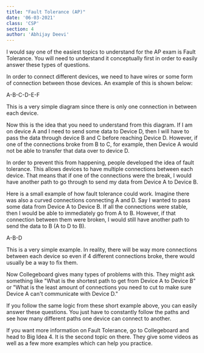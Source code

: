 ```yaml
---
title: "Fault Tolerance (AP)"
date: '06-03-2021'
class: 'CSP'
section: 4 
author: 'Abhijay Deevi'
---
```

I would say one of the easiest topics to understand for the AP exam is Fault Tolerance. You will need to understand it conceptually first in order to easily answer these types of questions. 

In order to connect different devices, we need to have wires or some form of connection between those devices. An example of this is shown below: 

A-B-C-D-E-F

This is a very simple diagram since there is only one connection in between each device.

Now this is the idea that you need to understand from this diagram. If I am on device A and I need to send some data to Device D, then I will have to pass the data through device B and C before reaching Device D. 
However, if one of the connections broke from B to C, for example, then Device A would not be able to transfer that data over to device D. 

In order to prevent this from happening, people developed the idea of fault tolerance. This allows devices to have multiple connections between each device. That means that if one of the connections were the break, I would have another path to go through to send my data from Device A to Device B. 

Here is a small example of how fault tolerance could work. Imagine there was also a curved connections connecting A and D. Say I wanted to pass some data from Device A to Device B. If all the connections were stable, then I would be able to immediately go from A to B. However, if that connection between them were broken, I would still have another path to send the data to B (A to D to B).

A-B-D

This is a very simple example. In reality, there will be way more connections between each device so even if 4 different connections broke, there would usually be a way to fix them. 

Now Collegeboard gives many types of problems with this. They might ask something like "What is the shortest path to get from Device A to Device B" or "What is the least amount of connections you need to cut to make sure Device A can't communicate with Device D." 

If you follow the same logic from these short example above, you can easily answer these questions. You just have to constantly follow the paths and see how many different paths one device can connect to another. 

If you want more information on Fault Tolerance, go to Collegeboard and head to Big Idea 4. It is the second topic on there. They give some videos as well as a few more examples which can help you practice. 





